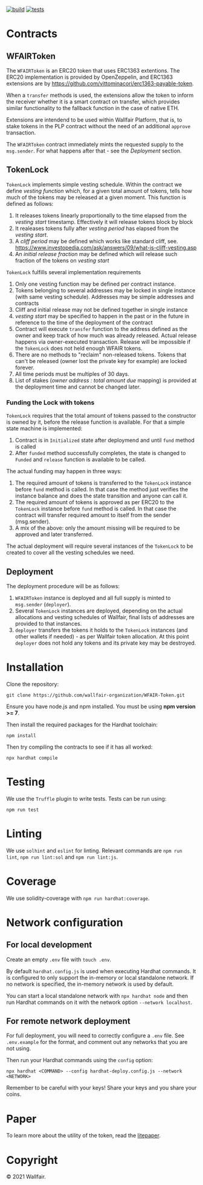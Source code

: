 
[![build](https://github.com/wallfair-organization/WFAIR-Token/actions/workflows/build.yml/badge.svg)](https://github.com/wallfair-organization/WFAIR-Token/actions/workflows/build.yml)
[![tests](https://github.com/wallfair-organization/WFAIR-Token/actions/workflows/tests.yml/badge.svg)](https://github.com/wallfair-organization/WFAIR-Token/actions/workflows/tests.yml)

# Contracts
## WFAIRToken
The `WFAIRToken` is an ERC20 token that uses ERC1363 extentions. The ERC20 implementation is provided by OpenZeppelin, and ERC1363 extensions are by https://github.com/vittominacori/erc1363-payable-token.

When a `transfer` methods is used, the extensions allow the token to inform the receiver whether it is a smart contract on transfer, which provides similar functionality to the fallback function in the case of native ETH.

Extensions are intendend to be used within Wallfair Platform, that is, to stake tokens in the PLP contract without the need of an additional `approve` transaction.

The `WFAIRToken` contract immediately mints the requested supply to the `msg.sender`. For what happens after that - see the *Deployment* section.

## TokenLock 
`TokenLock` implements simple vesting schedule. Within the contract we define *vesting function* which, for a given total amount of tokens, tells how much of the tokens may be released at a given moment. This function is defined as follows:

1. It releases tokens linearly proportionally to the time elapsed from the *vesting start* timestamp. Effectively it will release tokens block by block
2. It realeases tokens fully after *vesting period* has elapsed from the *vesting start*.
3. A *cliff period* may be defined which works like standard cliff, see. https://www.investopedia.com/ask/answers/09/what-is-cliff-vesting.asp
4. An *initial release fraction* may be defined which will release such fraction of the tokens on *vesting start*

`TokenLock` fulfills several implementation requirements

1. Only one vesting function may be defined per contract instance.
2. Tokens belonging to several addresses may be locked in single instance (with same vesting schedule). Addresses may be simple addresses and contracts
3. Cliff and initial release may not be defined together in single instance
4. *vesting start* may be specified to happen in the past or in the future in reference to the time of the deployment of the contract
5. Contract will execute `transfer` function to the address defined as the owner and keep track of how much was already released. Actual release happens via owner-executed transaction. Release will be impossible if the `TokenLock` does not held enough WFAIR tokens.
6. There are no methods to "reclaim" non-released tokens. Tokens that can't be released (owner lost the private key for example) are locked forever.
7. All time periods must be multiples of 30 days.
8. List of stakes (*owner address : total amount due* mapping) is provided at the deployment time and cannot be changed later.

### Funding the Lock with tokens
`TokenLock` requires that the total amount of tokens passed to the constructor is owned by it, before the release function is available. For that a simple state machine is implemented:

1. Contract is in `Initialized` state after deploymend and until `fund` method is called
2. After `funded` method successfully completes, the state is changed to `Funded` and `release` function is available to be called.

The actual funding may happen in three ways:

1. The required amount of tokens is transferred to the `TokenLock` instance before `fund` method is called. In that case the method just verifies the instance balance and does the state transition and anyone can call it.
2. The required amount of tokens is approved as per ERC20 to the `TokenLock` instance before `fund` method is called. In that case the contract will transfer required amount to itself from the sender (msg.sender).
3. A mix of the above: only the amount missing will be required to be approved and later transferred.

The actual deployment will require several instances of the `TokenLock` to be created to cover all the vesting schedules we need.

## Deployment
The deployment procedure will be as follows:
1. `WFAIRToken` instance is deployed and all full supply is minted to `msg.sender` (`deployer`).
2. Several `TokenLock` instances are deployed, depending on the actual allocations and vesting schedules of Wallfair, final lists of addresses are provided to that instances.
3. `deployer` transfers the tokens it holds to the `TokenLock` instances (and other wallets if needed) - as per Wallfair token allocation. At this point `deployer` does not hold any tokens and its private key may be destroyed.


# Installation

Clone the repository:

`git clone https://github.com/wallfair-organization/WFAIR-Token.git`

Ensure you have node.js and npm installed. You must be using **npm version >= 7**.

Then install the required packages for the Hardhat toolchain:

`npm install`

Then try compiling the contracts to see if it has all worked:

`npx hardhat compile`

# Testing
We use the `Truffle` plugin to write tests. Tests can be run using:

`npm run test`

# Linting
We use `solhint` and `eslint` for linting. Relevant commands are `npm run lint`, `npm run lint:sol` and `npm run lint:js`.

# Coverage
We use solidity-coverage with `npm run hardhat:coverage`.

# Network configuration

## For local development 
Create an empty `.env` file with `touch .env`.

By default `hardhat.config.js` is used when executing Hardhat commands. It is configured to only
support the in-memory or local standalone network. If no network is specified, the in-memory 
network is used by default.

You can start a local standalone network with `npx hardhat node` and then run Hardhat commands 
on it with the network option `--network localhost`.

## For remote network deployment

For full deployment, you will need to correctly configure a `.env` file. See `.env.example` for the format,
and comment out any networks that you are not using.

Then run your Hardhat commands using the `config` option:

`npx hardhat <COMMAND> --config hardhat-deploy.config.js --network <NETWORK>`

Remember to be careful with your keys! Share your keys and you share your coins.



# Paper
To learn more about the utility of the token, read the [litepaper](https://wallfair.io/static/media/wallfair-litepaper.00df42b3.pdf).

# Copyright 
© 2021 Wallfair.
